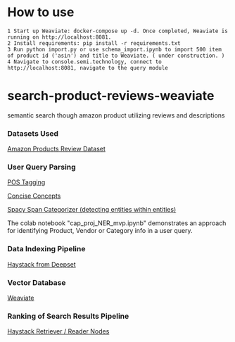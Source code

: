 # How to use

    1 Start up Weaviate: docker-compose up -d. Once completed, Weaviate is running on http://localhost:8081.
    2 Install requirements: pip install -r requirements.txt
    3 Run python import.py or use schema_import.ipynb to import 500 item of product id ('asin') and title to Weaviate. ( under construction. )
    4 Navigate to console.semi.technology, connect to http://localhost:8081, navigate to the query module


# search-product-reviews-weaviate
semantic search though amazon product utilizing reviews and descriptions


### Datasets Used ###

[Amazon Products Review Dataset](https://jmcauley.ucsd.edu/data/amazon/)

### User Query Parsing ###

[POS Tagging](https://spacy.io/usage/linguistic-features)

[Concise Concepts](https://github.com/Pandora-Intelligence/concise-concepts)

[Spacy Span Categorizer (detecting entities within entities)](https://spacy.io/api/spancategorizer)

The colab notebook "cap_proj_NER_mvp.ipynb" demonstrates an approach for identifying Product, Vendor or
Category info in a user query.

### Data Indexing Pipeline ###

[Haystack from Deepset](https://haystack.deepset.ai/overview/intro)

### Vector Database ###

[Weaviate](https://weaviate.io/ )

### Ranking of Search Results Pipeline ###

[Haystack Retriever / Reader Nodes]( https://haystack.deepset.ai/components/ready-made-pipelines#documentsearchpipeline )
